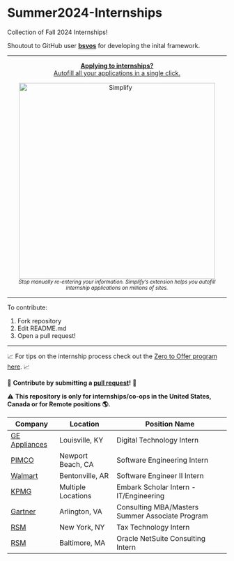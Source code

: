 # Summer2024-Internships
Collection of Fall 2024 Internships!

Shoutout to GitHub user **[bsvos](https://github.com/bsovs)** for developing the inital framework. 

---

<div align="center">
	<p>
		<a href="https://simplify.jobs/?invite=2d8fe25021b&utm_source=referral">
			<b>Applying to internships?</b>
			<br>
			Autofill all your applications in a single click.
			<br>
			<div>
				<img src="https://res.cloudinary.com/dpeo4xcnc/image/upload/v1636594918/simplify_pittcsc.png" width="450"  alt="Simplify">
			</div>
		</a>
		<sub><i>Stop manually re-entering your information. Simplify’s extension helps you autofill internship applications on millions of sites.</i></sub>
	</p>
</div>

---

To contribute:

 1. Fork repository
 2. Edit README.md
 3. Open a pull request!

---

📈 For tips on the internship process check out the [Zero to Offer program here](https://www.pittcs.wiki/zero-to-offer).  📈

🤗 **Contribute by submitting a [pull request](https://github.com/susam/gitpr#create-pull-request)!**  🤗

:warning: **This repository is only for internships/co-ops in the United States, Canada or for Remote positions :earth_americas:.**


| Company       | Location       | Position Name                         |
|---------------|----------------|---------------------------------------|
| [GE Appliances](https://haier.wd3.myworkdayjobs.com/en-US/GE_Appliances/job/USA-Louisville-KY/Summer-2024-Digital-Technology-Intern_REQ-16073) | Louisville, KY | Digital Technology Intern |
| [PIMCO](https://pimco.wd1.myworkdayjobs.com/en-US/pimco-careers/job/Newport-Beach-CA-USA/XMLNAME-2024-Summer-Intern---Software-Engineer--US_R102876)              | Newport Beach, CA               |       Software Engineering Intern                                |
| [Walmart](https://walmart.wd5.myworkdayjobs.com/WalmartExternal/job/Bentonville-AR/XMLNAME-2024-Summer-Intern--Software-Engineer-II--Bentonville--AR-_R-1391200?source=Job_Board_Indeed_Organic_Feed&_ccid=1684448457272t82ipxaze&ittk=VHURZ0NRDH)              | Bentonville, AR               |   Software Engineer II Intern                                     |
| [KPMG](https://www.kpmguscareers.com/jobdetail/?jobId=102392&srcCat=Internet&specSrc=Indeed)              |  Multiple Locations              |   Embark Scholar Intern - IT/Engineering                                     |
| [Gartner](https://jobs.gartner.com/jobs/job/78055-consulting-mba-masters-2024-summer-associate-program-graduation-date-dec-2024-june-2025/?source=JB-10126)              |  Arlington, VA              |   Consulting MBA/Masters Summer Associate Program                                     |
| [RSM](https://jobs.rsmus.com/job/17598319/tax-technology-intern-summer-2024-new-york-ny/)             | New York, NY               |    Tax Technology Intern                                  |
|  [RSM](https://jobs.rsmus.com/job/17580684/oracle-netsuite-consulting-intern-summer-2024-boston-ma/)  | Baltimore, MA            |   Oracle NetSuite Consulting Intern                                  |
